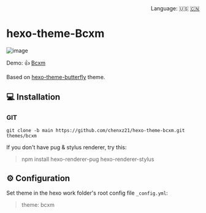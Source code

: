<div align="right">
  Language:
  🇺🇸
  <a title="Chinese" href="/README_CN.md">🇨🇳</a>
</div>

# hexo-theme-Bcxm

![image](https://user-images.githubusercontent.com/62413032/169629789-d840887c-ed16-4613-b470-22171cc585ed.png)

Demo: 👍 [Bcxm](https://www.bcxm.fun)

Based on [hexo-theme-butterfly](https://github.com/jerryc127/hexo-theme-butterfly) theme.

## 💻 Installation

### GIT

```
git clone -b main https://github.com/chenxz21/hexo-theme-bcxm.git themes/bcxm
```
 If you don't have pug & stylus renderer, try this: 

> npm install hexo-renderer-pug hexo-renderer-stylus

## ⚙ Configuration

 Set theme in the hexo work folder's root config file `_config.yml`: 

> theme: bcxm


